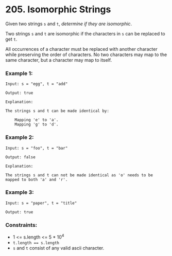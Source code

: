 # 205. Isomorphic Strings

Given two strings `s` and `t`, *determine if they are isomorphic*.

Two strings `s` and `t` are isomorphic if the characters in `s` can be replaced to get `t`.

All occurrences of a character must be replaced with another character while preserving the order of characters. No two characters may map to the same character, but a character may map to itself.

### Example 1:

```text
Input: s = "egg", t = "add"

Output: true

Explanation:

The strings s and t can be made identical by:

    Mapping 'e' to 'a'.
    Mapping 'g' to 'd'.
```

### Example 2:

```text
Input: s = "foo", t = "bar"

Output: false

Explanation:

The strings s and t can not be made identical as 'o' needs to be mapped to both 'a' and 'r'.
```

### Example 3:

```text
Input: s = "paper", t = "title"

Output: true
```

### Constraints:

- 1 <= s.length <= 5 * 10<sup>4</sup>
- `t.length == s.length`
- `s` and `t` consist of any valid ascii character.
